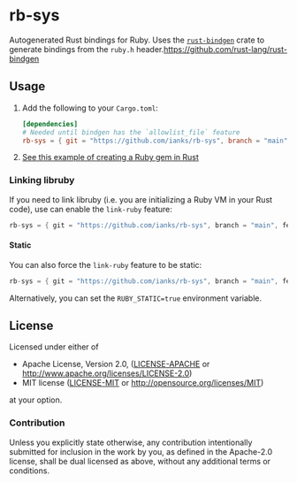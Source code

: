 # rb-sys

Autogenerated Rust bindings for Ruby. Uses the [`rust-bindgen`](https://github.com/rust-lang/rust-bindgen) crate to generate bindings from the `ruby.h` header.https://github.com/rust-lang/rust-bindgen

## Usage

1. Add the following to your `Cargo.toml`:

   ```toml
   [dependencies]
   # Needed until bindgen has the `allowlist_file` feature
   rb-sys = { git = "https://github.com/ianks/rb-sys", branch = "main" }
   ```

2. [See this example of creating a Ruby gem in Rust](./examples/rust_ruby_example)

### Linking libruby

If you need to link libruby (i.e. you are initializing a Ruby VM in your Rust code), use can enable the `link-ruby` feature:

```rust
rb-sys = { git = "https://github.com/ianks/rb-sys", branch = "main", features = ["link-ruby"] }
```

#### Static

You can also force the `link-ruby` feature to be static:

```rust
rb-sys = { git = "https://github.com/ianks/rb-sys", branch = "main", features = ["link-ruby", "ruby-static"] }
```

Alternatively, you can set the `RUBY_STATIC=true` environment variable.

## License

Licensed under either of

 * Apache License, Version 2.0, ([LICENSE-APACHE](LICENSE-APACHE) or
   http://www.apache.org/licenses/LICENSE-2.0)
 * MIT license ([LICENSE-MIT](LICENSE-MIT) or
   http://opensource.org/licenses/MIT)

at your option.

### Contribution

Unless you explicitly state otherwise, any contribution intentionally submitted
for inclusion in the work by you, as defined in the Apache-2.0 license, shall be
dual licensed as above, without any additional terms or conditions.
